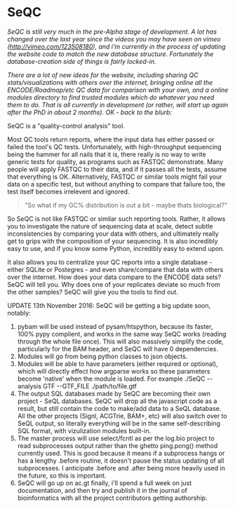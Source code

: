 # SeQC

_SeQC is still very much in the pre-Alpha stage of development. A lot has changed over the last year since the videos you may have seen on vimeo (http://vimeo.com/123508180), and i'm currently in the process of updating the website code to match the new database structure. Fortunately the database-creation side of things is fairly locked-in._

_There are a lot of new ideas for the website, including sharing QC stats/visualizations with others over the internet, bringing online all the ENCODE/Roadmap/etc QC data for comparison with your own, and a online modules directory to find trusted modules which do whatever you need them to do. That is all currently in development (or rather, will start up again after the PhD in about 2 months). OK - back to the blurb:_

SeQC is a "quality-control analysis" tool.

Most QC tools return reports, where the input data has either passed or failed the tool's QC tests.
Unfortunately, with high-throughput sequencing being the hammer for all nails that it is, there really is no way to write generic tests for quality, as programs such as FASTQC demonstrate. Many people will apply FASTQC to their data, and if it passes all the tests, assume that everything is OK. Alternatively, FASTQC or similar tools might fail your data on a specific test, but without anything to compare that failure too, the test itself becomes irrelevent and ignored. 

> "So what if my GC% distribution is out a bit - maybe thats biological?"

So SeQC is not like FASTQC or similar such reporting tools. Rather, it allows you to investigate the nature of sequencing data at scale, detect subtle inconsistencies by comparing your data with others, and ultimately really get to grips with the composition of your sequencing. It is also incredibly easy to use, and if you know some Python, incredibly easy to extend upon.

It also allows you to centralize your QC reports into a single database - either SQLite or Postegres - and even share/compare that data with others over the internet. How does your data compare to the ENCODE data sets? SeQC will tell you. Why does one of your replicates deviate so much from the other samples? SeQC will give you the tools to find out.

UPDATE 13th November 2016:
SeQC will be getting a big update soon, notably:
1. pybam will be used instead of pysam/htspython, because its faster, 100% pypy complient, and works in the same way SeQC works (reading through the whole file once). This will also massively simplify the code, particularly for the BAM header, and SeQC will have 0 dependencies.
2. Modules will go from being python classes to json objects.
3. Modules will be able to have parameters (either required or optional), which will directly effect how argparse works so these parameters become 'native' when the module is loaded. For example ./SeQC --analysis GTF --GTF_FILE ./path/to/file.gtf
4. The output SQL databases made by SeQC are becoming their own project - SeQL databases. SeQC will drop all the javascript code as a result, but still contain the code to make/add data to a SeQL database. All the other projects (Signl, ACGTrie, BAM+, etc) will also switch over to SeQL output, so literally everything will be in the same self-describing SQL format, with vizulization modules built-in.
5. The master process will use select/fcntl as per the log.bio project to read subprocesses output rather than the ghetto ping.pong() method currently used. This is good because it means if a subprocess hangs or has a lengthy .before routine, it doesn't pause the status updating of all subprocesses. I anticipate .before and .after being more heavily used in the future, so this is important.
6. SeQC will go up on ac.gt finally, i'll spend a full week on just documentation, and then try and publish it in the journal of bioinformatics with all the project contributors getting authorship.
